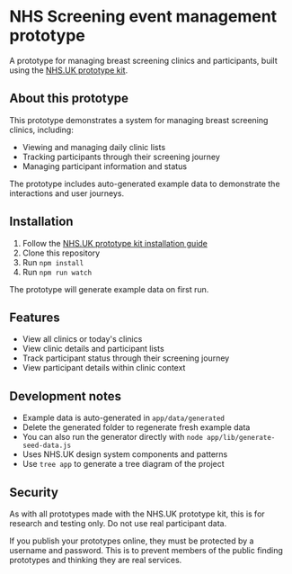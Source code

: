 # NHS Screening event management prototype

A prototype for managing breast screening clinics and participants, built using the [NHS.UK prototype kit](https://prototype-kit.service-manual.nhs.uk).

## About this prototype

This prototype demonstrates a system for managing breast screening clinics, including:
- Viewing and managing daily clinic lists
- Tracking participants through their screening journey
- Managing participant information and status

The prototype includes auto-generated example data to demonstrate the interactions and user journeys.

## Installation

1. Follow the [NHS.UK prototype kit installation guide](https://prototype-kit.service-manual.nhs.uk/install/simple)
2. Clone this repository
3. Run `npm install`
4. Run `npm run watch`

The prototype will generate example data on first run.

## Features

- View all clinics or today's clinics
- View clinic details and participant lists
- Track participant status through their screening journey
- View participant details within clinic context

## Development notes

- Example data is auto-generated in `app/data/generated`
- Delete the generated folder to regenerate fresh example data
- You can also run the generator directly with `node app/lib/generate-seed-data.js`
- Uses NHS.UK design system components and patterns
- Use `tree app` to generate a tree diagram of the project

## Security

As with all prototypes made with the NHS.UK prototype kit, this is for research and testing only. Do not use real participant data.

If you publish your prototypes online, they must be protected by a username and password. This is to prevent members of the public finding prototypes and thinking they are real services.
